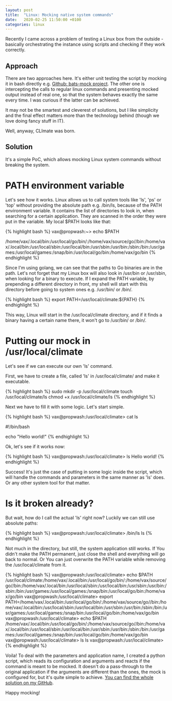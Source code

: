 ```yaml
---
layout: post
title:  "Linux: Mocking native system commands"
date:   2020-02-25 11:50:00 +0100
categories: linux
---
```


Recently I came across a problem of testing a Linux box from the outside - basically orchestrating the instance using scripts and checking if they work correctly.

## Approach

There are two approaches here. It's either unit testing the script by mocking it in bash directly e.g. [Github: bats-mock project][bats-mock]. The other one is intercepting the calls
to regular linux commands and presenting mocked output instead of real one, so that the system behaves exactly the same every time. I was curious if the latter can be achieved.

It may not be the smartest and cleverest of solutions, but I like simplicity and the final effect matters more than the technology behind (though we love doing fancy stuff in IT).

Well, anyway, CLImate was born.

## Solution

It's a simple PoC, which allows mocking Linux system commands without breaking the system.

# PATH environment variable 

Let's see how it works. Linux allows us to call system tools like 'ls', 'ps' or 'top' without providing the absolute path e.g. /bin/ls, because of the PATH environment variable.
It contains the list of directories to look in, when searching for a certain application. They are scanned in the order they were put in the variable. My local $PATH looks like that:

{% highlight bash %}
vax@propwash:~> echo $PATH

/home/vax/.local/bin:/usr/local/go/bin/:/home/vax/source/go//bin:/home/vax/.local/bin:/usr/local/sbin:/usr/local/bin:/usr/sbin:/usr/bin:/sbin:/bin:/usr/games:/usr/local/games:/snap/bin:/usr/local/go/bin:/home/vax/go/bin
{% endhighlight %}

Since I'm using golang, we can see that the paths to Go binaries are in the path. Let's not forget that my Linux box will also look in /usr/bin or /usr/sbin, when looking for a binary to execute.
If I expand the PATH variable, by prepending a different directory in front, my shell will start with this directory before going to system ones e.g. /usr/bin/ or /bin/.

{% highlight bash %}
export PATH=/usr/local/climate:${PATH}
{% endhighlight %}

This way, Linux will start in the /usr/local/climate directory, and if it finds a binary having a certain name there, it won't go to /usr/bin/ or /bin/.

# Putting our mock in /usr/local/climate

Let's see if we can execute our own 'ls' command.

First, we have to create a file, called 'ls' in /usr/local/climate/ and make it executable.

{% highlight bash %}
sudo mkdir -p /usr/local/climate
touch /usr/local/climate/ls
chmod +x /usr/local/climate/ls
{% endhighlight %}

Next we have to fill it with some logic. Let's start simple.

{% highlight bash %}
vax@propwash:/usr/local/climate> cat ls

#!/bin/bash

echo "Hello world!"
{% endhighlight %}

Ok, let's see if it works now:

{% highlight bash %}
vax@propwash:/usr/local/climate> ls
Hello world!
{% endhighlight %}

Success! It's just the case of putting in some logic inside the script, which will handle the commands and parameters in the same manner as 'ls' does. Or any other system tool for that matter.

# Is it broken already?

But wait, how do I call the actual 'ls' right now? Luckily we can still use absolute paths:

{% highlight bash %}
vax@propwash:/usr/local/climate> /bin/ls
ls
{% endhighlight %}

Not much in the directory, but still, the system application still works. If You didn't make the PATH permanent, just close the shell and everything will go back to normal.
Or You can just overwrite the PATH variable while removing the /usr/local/climate from it.

{% highlight bash %}
vax@propwash:/usr/local/climate> echo $PATH
/usr/local/climate:/home/vax/.local/bin:/usr/local/go/bin/:/home/vax/source/go//bin:/home/vax/.local/bin:/usr/local/sbin:/usr/local/bin:/usr/sbin:/usr/bin:/sbin:/bin:/usr/games:/usr/local/games:/snap/bin:/usr/local/go/bin:/home/vax/go/bin
vax@propwash:/usr/local/climate> export PATH=/home/vax/.local/bin:/usr/local/go/bin/:/home/vax/source/go//bin:/home/vax/.local/bin:/usr/local/sbin:/usr/local/bin:/usr/sbin:/usr/bin:/sbin:/bin:/usr/games:/usr/local/games:/snap/bin:/usr/local/go/bin:/home/vax/go/bin
vax@propwash:/usr/local/climate> echo $PATH
/home/vax/.local/bin:/usr/local/go/bin/:/home/vax/source/go//bin:/home/vax/.local/bin:/usr/local/sbin:/usr/local/bin:/usr/sbin:/usr/bin:/sbin:/bin:/usr/games:/usr/local/games:/snap/bin:/usr/local/go/bin:/home/vax/go/bin
vax@propwash:/usr/local/climate> ls
ls
vax@propwash:/usr/local/climate> 
{% endhighlight %}

Voila! To deal with the parameters and application name, I created a python script, which reads its configuration and arguments and reacts if the command is meant to be mocked. It doesn't do a pass-through to the original application
if the arguments are different than the ones, the mock is configured for, but it's quite simple to achieve. [You can find the whole solution on my GitHub][github-climate].

Happy mocking!

[bats-mock]: https://github.com/jasonkarns/bats-mock
[github-climate]: https://github.com/wacekdziewulski/climate
